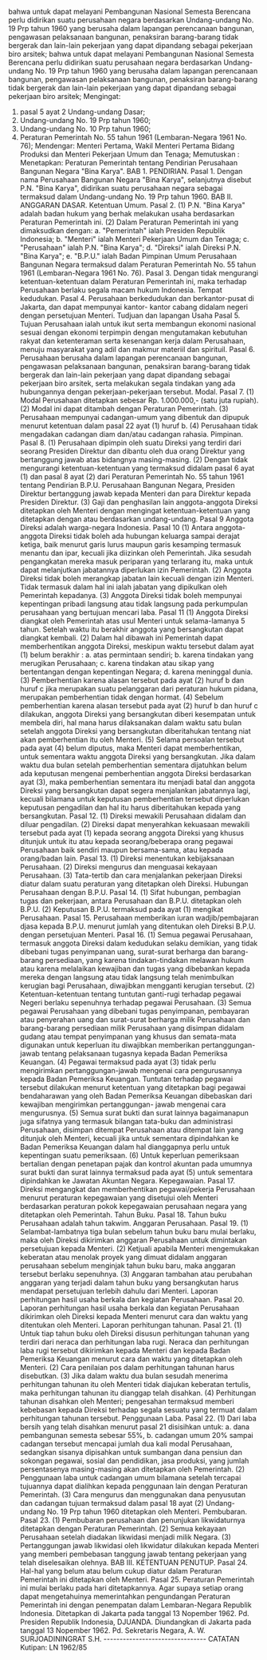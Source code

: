 bahwa untuk dapat melayani Pembangunan Nasional Semesta Berencana perlu didirikan suatu perusahaan negara berdasarkan Undang-undang No. 19 Prp tahun 1960 yang berusaha dalam lapangan perencanaan bangunan, pengawasan pelaksanaan bangunan, penaksiran barang-barang tidak bergerak dan lain-lain pekerjaan yang dapat dipandang sebagai pekerjaan biro arsitek; bahwa untuk dapat melayani Pembangunan Nasional Semesta Berencana perlu didirikan suatu perusahaan negara berdasarkan Undang-undang No. 19 Prp tahun 1960 yang berusaha dalam lapangan perencanaan bangunan, pengawasan pelaksanaan bangunan, penaksiran barang-barang tidak bergerak dan lain-lain pekerjaan yang dapat dipandang sebagai pekerjaan biro arsitek;
Mengingat:

1. pasal 5 ayat 2 Undang-undang Dasar;
2. Undang-undang No. 19 Prp tahun 1960;
3. Undang-undang No. 10 Prp tahun 1960;
4. Peraturan Pemerintah No. 55 tahun 1961 (Lembaran-Negara 1961 No. 76); Mendengar: Menteri Pertama, Wakil Menteri Pertama Bidang Produksi dan Menteri Pekerjaan Umum dan Tenaga; Memutuskan : Menetapkan: Peraturan Pemerintah tentang Pendirian Perusahaan Bangunan Negara "Bina Karya". BAB 1. PENDIRIAN. Pasal 1. Dengan nama Perusahaan Bangunan Negara "Bina Karya", selanjutnya disebut P.N. "Bina Karya", didirikan suatu perusahaan negara sebagai termaksud dalam Undang-undang No. 19 Prp tahun 1960. BAB II. ANGGARAN DASAR. Ketentuan Umum. Pasal 2. (1) P.N. "Bina Karya" adalah badan hukum yang berhak melakukan usaha berdasarkan Peraturan Pemerintah ini. (2) Dalam Peraturan Pemerintah ini yang dimaksudkan dengan:
a. "Pemerintah" ialah Presiden Republik Indonesia;
b. "Menteri" ialah Menteri Pekerjaan Umum dan Tenaga;
c. "Perusahaan" ialah P.N. "Bina Karya";
d. "Direksi" ialah Direksi P.N. "Bina Karya";
e. "B.P.U." ialah Badan Pimpinan Umum Perusahaan Bangunan Negara termaksud dalam Peraturan Pemerintah No. 55 tahun 1961 (Lembaran-Negara 1961 No. 76). Pasal 3. Dengan tidak mengurangi ketentuan-ketentuan dalam Peraturan Pemerintah ini, maka terhadap Perusahaan berlaku segala macam hukum Indonesia. Tempat kedudukan. Pasal 4. Perusahaan berkedudukan dan berkantor-pusat di Jakarta, dan dapat mempunyai kantor- kantor cabang didalam negeri dengan persetujuan Menteri. Tudjuan dan lapangan Usaha Pasal 5. Tujuan Perusahaan ialah untuk ikut serta membangun ekonomi nasional sesuai dengan ekonomi terpimpin dengan mengutamakan kebutuhan rakyat dan ketenteraman serta kesenangan kerja dalam Perusahaan, menuju masyarakat yang adil dan makmur materiil dan spirituil. Pasal 6. Perusahaan berusaha dalam lapangan perencanaan bangunan, pengawasan pelaksanaan bangunan, penaksiran barang-barang tidak bergerak dan lain-lain pekerjaan yang dapat dipandang sebagai pekerjaan biro arsitek, serta melakukan segala tindakan yang ada hubungannya dengan pekerjaan-pekerjaan tersebut. Modal. Pasal 7. (1) Modal Perusahaan ditetapkan sebesar Rp. 1.000.000,- (satu juta rupiah). (2) Modal ini dapat ditambah dengan Peraturan Pemerintah. (3) Perusahaan mempunyai cadangan-umum yang dibentuk dan dipupuk menurut ketentuan dalam pasal 22 ayat (1) huruf b. (4) Perusahaan tidak mengadakan cadangan diam dan/atau cadangan rahasia. Pimpinan. Pasal 8.
(1) Perusahaan dipimpin oleh suatu Direksi yang terdiri dari seorang Presiden Direktur dan dibantu oleh dua orang Direktur yang bertanggung jawab atas bidangnya masing-masing. (2) Dengan tidak mengurangi ketentuan-ketentuan yang termaksud didalam pasal 6 ayat (1) dan pasal 8 ayat (2) dari Peraturan Pemerintah No. 55 tahun 1961 tentang Pendirian B.P.U. Perusahaan Bangunan Negara, Presiden Direktur bertanggung jawab kepada Menteri dan para Direktur kepada Presiden Direktur. (3) Gaji dan penghasilan lain anggota-anggota Direksi ditetapkan oleh Menteri dengan mengingat ketentuan-ketentuan yang ditetapkan dengan atau berdasarkan undang-undang. Pasal 9 Anggota Direksi adalah warga-negara Indonesia. Pasal 10 (1) Antara anggota-anggota Direksi tidak boleh ada hubungan keluarga sampai derajat ketiga, baik menurut garis lurus maupun garis kesamping termasuk menantu dan ipar, kecuali jika diizinkan oleh Pemerintah. Jika sesudah pengangkatan mereka masuk periparan yang terlarang itu, maka untuk dapat melanjutkan jabatannya diperlukan izin Pemerintah. (2) Anggota Direksi tidak boleh merangkap jabatan lain kecuali dengan izin Menteri. Tidak termasuk dalam hal ini ialah jabatan yang dipikulkan oleh Pemerintah kepadanya. (3) Anggota Direksi tidak boleh mempunyai kepentingan pribadi langsung atau tidak langsung pada perkumpulan perusahaan yang bertujuan mencari laba. Pasal 11 (1) Anggota Direksi diangkat oleh Pemerintah atas usul Menteri untuk selama-lamanya 5 tahun. Setelah waktu itu berakhir anggota yang bersangkutan dapat diangkat kembali. (2) Dalam hal dibawah ini Pemerintah dapat memberhentikan anggota Direksi, meskipun waktu tersebut dalam ayat (1) belum berakhir :
a. atas permintaan sendiri;
b. karena tindakan yang merugikan Perusahaan;
c. karena tindakan atau sikap yang bertentangan dengan kepentingan Negara;
d. karena meninggal dunia. (3) Pemberhentian karena alasan tersebut pada ayat (2) huruf b dan huruf c jika merupakan suatu pelanggaran dari peraturan hukum pidana, merupakan pemberhentian tidak dengan hormat. (4) Sebelum pemberhentian karena alasan tersebut pada ayat (2) huruf b dan huruf c dilakukan, anggota Direksi yang bersangkutan diberi kesempatan untuk membela diri, hal mana harus dilaksanakan dalam waktu satu bulan setelah anggota Direksi yang bersangkutan diberitahukan tentang niat akan pemberhentian itu oleh Menteri. (5) Selama persoalan tersebut pada ayat (4) belum diputus, maka Menteri dapat memberhentikan, untuk sementara waktu anggota Direksi yang bersangkutan. Jika dalam waktu dua bulan setelah pemberhentian sementara dijatuhkan belum ada keputusan mengenai pemberhentian anggota Direksi berdasarkan ayat (3), maka pemberhentian sementara itu menjadi batal dan anggota Direksi yang bersangkutan dapat segera menjalankan jabatannya lagi, kecuali bilamana untuk keputusan pemberhentian tersebut diperlukan keputusan pengadilan dan hal itu harus diberitahukan kepada yang bersangkutan. Pasal 12. (1) Direksi mewakili Perusahaan didalam dan diluar pengadilan. (2) Direksi dapat menyerahkan kekuasaan mewakili tersebut pada ayat (1) kepada seorang anggota Direksi yang khusus ditunjuk untuk itu atau kepada seorang/beberapa orang pegawai Perusahaan baik sendiri maupun bersama-sama, atau kepada orang/badan lain. Pasal 13. (1) Direksi menentukan kebijaksanaan Perusahaan. (2) Direksi mengurus dan menguasai kekayaan Perusahaan. (3) Tata-tertib dan cara menjalankan pekerjaan Direksi diatur dalam suatu peraturan yang ditetapkan oleh Direksi. Hubungan Perusahaan dengan B.P.U. Pasal 14. (1) Sifat hubungan, pembagian tugas dan pekerjaan, antara Perusahaan dan B.P.U. ditetapkan oleh B.P.U. (2) Keputusan B.P.U. termaksud pada ayat (1) mengikat Perusahaan. Pasal 15. Perusahaan memberikan iuran wadjib/pembajaran djasa kepada B.P.U. menurut jumlah yang ditentukan oleh Direksi B.P.U. dengan persetujuan Menteri. Pasal 16. (1) Semua pegawai Perusahaan, termasuk anggota Direksi dalam kedudukan selaku demikian, yang tidak dibebani tugas penyimpanan uang, surat-surat berharga dan barang-barang persediaan, yang karena tindakan-tindakan melawan hukum atau karena melalaikan kewajiban dan tugas yang dibebankan kepada mereka dengan langsung atau tidak langsung telah menimbulkan kerugian bagi Perusahaan, diwajibkan mengganti kerugian tersebut. (2) Ketentuan-ketentuan tentang tuntutan ganti-rugi terhadap pegawai Negeri berlaku sepenuhnya terhadap pegawai Perusahaan. (3) Semua pegawai Perusahaan yang dibebani tugas penyimpanan, pembayaran atau penyerahan uang dan surat-surat berharga milik Perusahaan dan barang-barang persediaan milik Perusahaan yang disimpan didalam gudang atau tempat penyimpanan yang khusus dan semata-mata digunakan untuk keperluan itu diwajibkan memberikan pertanggungan-jawab tentang pelaksanaan tugasnya kepada Badan Pemeriksa Keuangan. (4) Pegawai termaksud pada ayat (3) tidak perlu mengirimkan pertanggungan-jawab mengenai cara pengurusannya kepada Badan Pemeriksa Keuangan. Tuntutan terhadap pegawai tersebut dilakukan menurut ketentuan yang ditetapkan bagi pegawai bendaharawan yang oleh Badan Pemeriksa Keuangan dibebaskan dari kewajiban mengirimkan pertanggungan- jawab mengenai cara mengurusnya. (5) Semua surat bukti dan surat lainnya bagaimanapun juga sifatnya yang termasuk bilangan tata-buku dan administrasi Perusahaan, disimpan ditempat Perusahaan atau ditempat lain yang ditunjuk oleh Menteri, kecuali jika untuk sementara dipindahkan ke Badan Pemeriksa Keuangan dalam hal dianggapnya perlu untuk kepentingan suatu pemeriksaan. (6) Untuk keperluan pemeriksaan bertalian dengan penetapan pajak dan kontrol akuntan pada umumnya surat bukti dan surat lainnya termaksud pada ayat (5) untuk sementara dipindahkan ke Jawatan Akuntan Negara. Kepegawaian. Pasal 17. Direksi mengangkat dan memberhentikan pegawai/pekerja Perusahaan menurut peraturan kepegawaian yang disetujui oleh Menteri berdasarkan peraturan pokok kepegawaian perusahaan negara yang ditetapkan oleh Pemerintah. Tahun Buku. Pasal 18. Tahun buku Perusahaan adalah tahun takwim. Anggaran Perusahaan. Pasal 19. (1) Selambat-lambatnya tiga bulan sebelum tahun buku baru mulai berlaku, maka oleh Direksi dikirimkan anggaran Perusahaan untuk dimintakan persetujuan kepada Menteri. (2) Ketjuali apabila Menteri mengemukakan keberatan atau menolak proyek yang dimuat didalam anggaran perusahaan sebelum menginjak tahun buku baru, maka anggaran tersebut berlaku sepenuhnya. (3) Anggaran tambahan atau perubahan anggaran yang terjadi dalam tahun buku yang bersangkutan harus mendapat persetujuan terlebih dahulu dari Menteri. Laporan perhitungan hasil usaha berkala dan kegiatan Perusahaan. Pasal 20. Laporan perhitungan hasil usaha berkala dan kegiatan Perusahaan dikirimkan oleh Direksi kepada Menteri menurut cara dan waktu yang ditentukan oleh Menteri. Laporan perhitungan tahunan. Pasal 21. (1) Untuk tiap tahun buku oleh Direksi disusun perhitungan tahunan yang terdiri dari neraca dan perhitungan laba rugi. Neraca dan perhitungan laba rugi tersebut dikirimkan kepada Menteri dan kepada Badan Pemeriksa Keuangan menurut cara dan waktu yang ditetapkan oleh Menteri. (2) Cara penilaian pos dalam perhitungan tahunan harus disebutkan. (3) Jika dalam waktu dua bulan sesudah menerima perhitungan tahunan itu oleh Menteri tidak diajukan keberatan tertulis, maka perhitungan tahunan itu dianggap telah disahkan. (4) Perhitungan tahunan disahkan oleh Menteri; pengesahan termaksud memberi kebebasan kepada Direksi terhadap segala sesuatu yang termuat dalam perhitungan tahunan tersebut. Penggunaan Laba. Pasal 22. (1) Dari laba bersih yang telah disahkan menurut pasal 21 disisihkan untuk:
a. dana pembangunan semesta sebesar 55%, b. cadangan umum 20% sampai cadangan tersebut mencapai jumlah dua kali modal Perusahaan, sedangkan sisanya dipisahkan untuk sumbangan dana pensiun dan sokongan pegawai, sosial dan pendidikan, jasa produksi, yang jumlah persentasenya masing-masing akan ditetapkan oleh Pemerintah. (2) Penggunaan laba untuk cadangan umum bilamana setelah tercapai tujuannya dapat dialihkan kepada penggunaan lain dengan Peraturan Pemerintah. (3) Cara mengurus dan menggunakan dana penyusutan dan cadangan tujuan termaksud dalam pasal 18 ayat (2) Undang-undang No. 19 Prp tahun 1960 ditetapkan oleh Menteri. Pembubaran. Pasal 23. (1) Pembubaran perusahaan dan penunjukan likwidaturnya ditetapkan dengan Peraturan Pemerintah. (2) Semua kekayaan Perusahaan setelah diadakan likwidasi menjadi milik Negara. (3) Pertanggungan jawab likwidasi oleh likwidatur dilakukan kepada Menteri yang memberi pembebasan tanggung jawab tentang pekerjaan yang telah diselesaikan olehnya. BAB III. KETENTUAN PENUTUP. Pasal 24. Hal-hal yang belum atau belum cukup diatur dalam Peraturan Pemerintah ini ditetapkan oleh Menteri. Pasal 25. Peraturan Pemerintah ini mulai berlaku pada hari ditetapkannya. Agar supaya setiap orang dapat mengetahuinya memerintahkan pengundangan Peraturan Pemerintah ini dengan penempatan dalam Lembaran-Negara Republik Indonesia. Ditetapkan di Jakarta pada tanggal 13 Nopember 1962. Pd. Presiden Republik Indonesia, DJUANDA. Diundangkan di Jakarta pada tanggal 13 Nopember 1962. Pd. Sekretaris Negara, A. W. SURJOADININGRAT S.H. -------------------------------- CATATAN Kutipan: LN 1962/85